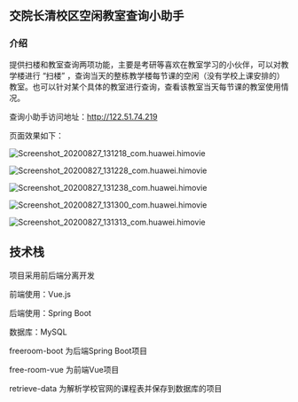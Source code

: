 ## 交院长清校区空闲教室查询小助手

### 介绍

提供扫楼和教室查询两项功能，主要是考研等喜欢在教室学习的小伙伴，可以对教学楼进行 “扫楼” ，查询当天的整栋教学楼每节课的空闲（没有学校上课安排的）教室。也可以针对某个具体的教室进行查询，查看该教室当天每节课的教室使用情况。

查询小助手访问地址：http://122.51.74.219

页面效果如下：

![Screenshot_20200827_131218_com.huawei.himovie](https://gitee.com//lifazhan/mypics/raw/master/img/20200827131403.jpg)

![Screenshot_20200827_131228_com.huawei.himovie](https://gitee.com//lifazhan/mypics/raw/master/img/20200827131532.jpg)

![Screenshot_20200827_131238_com.huawei.himovie](https://gitee.com//lifazhan/mypics/raw/master/img/20200827131545.jpg)

![Screenshot_20200827_131300_com.huawei.himovie](https://gitee.com//lifazhan/mypics/raw/master/img/20200827131601.jpg)

![Screenshot_20200827_131313_com.huawei.himovie](https://gitee.com//lifazhan/mypics/raw/master/img/20200827131445.jpg)

## 技术栈

项目采用前后端分离开发

前端使用：Vue.js

后端使用：Spring Boot

数据库：MySQL



freeroom-boot 为后端Spring Boot项目

free-room-vue 为前端Vue项目

retrieve-data 为解析学校官网的课程表并保存到数据库的项目

